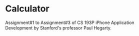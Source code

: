 Calculator
==========

Assignment#1 to Assignment#3 of CS 193P iPhone Application Development by Stanford's professor Paul Hegarty.